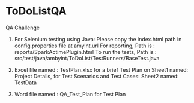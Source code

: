 # ToDoListQA
QA Challenge
1. For Selenium testing using Java:
   Please copy the index.html path in config.properties file at amyint.url
   For reporting, Path is : reports/SparkActimePlugin.html
   To run the tests, Path is : src/test/java/ambyint/ToDoList/TestRunners/BaseTest.java

2. Excel file named : TestPlan.xlsx 
   for a brief Test Plan on Sheet1 named: Project Details, 
   for Test Scenarios and Test Cases: Sheet2 named: TestData
3. Word file named : QA_Test_Plan
   for Test Plan
   
